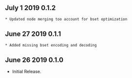 ## July 1 2019 0.1.2

    * Updated node merging too account for bset optimization

## June 27 2019 0.1.1

    * Added missing bset encoding and decoding

## June 26 2019 0.1.0

  * Initial Release.
